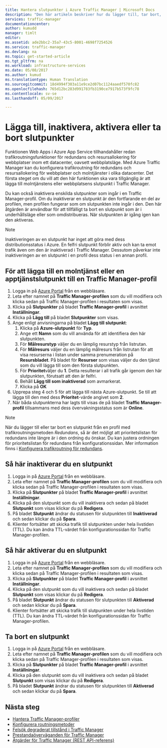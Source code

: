 ```yaml
---
title: Hantera slutpunkter i Azure Traffic Manager | Microsoft Docs
description: "Den här artikeln beskriver hur du lägger till, tar bort, aktiverar och inaktiverar slutpunkter från Azure Traffic Manager."
services: traffic-manager
documentationcenter: 
author: kumudd
manager: timlt
editor: 
ms.assetid: ade2bbc2-35a7-43c5-8001-4698f7254526
ms.service: traffic-manager
ms.devlang: na
ms.topic: get-started-article
ms.tgt_pltfrm: na
ms.workload: infrastructure-services
ms.date: 05/08/2017
ms.author: kumud
ms.translationtype: Human Translation
ms.sourcegitcommit: 18d4994f303a11e9ce2d07bc1124aaedf570fc82
ms.openlocfilehash: 765d12bc283d991783fb3190ce7917b573f9fc78
ms.contentlocale: sv-se
ms.lasthandoff: 05/09/2017

---
```


# <a name="add-disable-enable-or-delete-endpoints"></a>Lägga till, inaktivera, aktivera eller ta bort slutpunkter

Funktionen Web Apps i Azure App Service tillhandahåller redan trafikroutningsfunktioner för redundans och resursallokering för webbplatser inom ett datacenter, oavsett webbplatsläge. Med Azure Traffic Manager kan du konfigurera trafikroutning för redundans och resursallokering för webbplatser och molntjänster i olika datacenter. Det första steget om du vill att den här funktionen ska vara tillgänglig är att lägga till molntjänstens eller webbplatsens slutpunkt i Traffic Manager.

Du kan också inaktivera enskilda slutpunkter som ingår i en Traffic Manager-profil. Om du inaktiverar en slutpunkt är den fortfarande en del av profilen, men profilen fungerar som om slutpunkten inte ingår i den. Den här åtgärden är användbar för att tillfälligt ta bort en slutpunkt som är i underhållsläge eller som omdistribueras. När slutpunkten är igång igen kan den aktiveras.

> [!NOTE]
> Inaktiveringen av en slutpunkt har inget att göra med dess distributionsstatus i Azure. En felfri slutpunkt förblir aktiv och kan ta emot trafik även om den är inaktiverad i Traffic Manager. Dessutom påverkar inte inaktiveringen av en slutpunkt i en profil dess status i en annan profil.

## <a name="to-add-a-cloud-service-or-an-app-service-endpoint-to-a-traffic-manager-profile"></a>För att lägga till en molntjänst eller en apptjänstslutpunkt till en Traffic Manager-profil

1. Logga in på [Azure Portal](http://portal.azure.com) från en webbläsare.
2. Leta efter namnet på **Traffic Manager-profilen** som du vill modifiera och klicka sedan på Traffic Manager-profilen i resultaten som visas.
3. Klicka på **Slutpunkter** på bladet **Traffic Manager-profil** i avsnittet **Inställningar**.
4. Klicka på **Lägg till** på bladet **Slutpunkter** som visas.
5. Ange enligt anvisningarna på bladet **Lägg till slutpunkt**:
    1. Klicka på **Azure-slutpunkt** för **Typ**.
    2. Ange ett **Namn** som du vill använda för att identifiera den här slutpunkten.
    3. För **Målresurstyp** väljer du en lämplig resurstyp från listrutan.
    4. För **Målresurs** väljer du en lämplig målresurs från listrutan för att visa resurserna i listan under samma prenumeration på **Resursbladet**. På bladet för **Resurser** som visas väljer du den tjänst som du vill lägga till som den första slutpunkten.
    5. För **Prioritet**väljer du **1**. Detta resulterar i all trafik går igenom den här slutpunkten, förutsatt att den är felfri.
    6. Behåll **Lägg till som inaktiverad** som avmarkerat.
    7. Klicka på **OK**
6.  Upprepa steg 4 och 5 för att lägga till nästa Azure-slutpunkt. Se till att lägga till den med dess **Prioritet**-värde angivet som **2**.
7.  När båda slutpunkterna har lagts till visas de på bladet **Traffic Manager-profil** tillsammans med dess övervakningsstatus som är **Online**.

> [!NOTE]
> När du lägger till eller tar bort en slutpunkt från en profil med trafikroutningsmetoden *Redundans*, så är det möjligt att prioritetslistan för redundans inte längre är i den ordning du önskar. Du kan justera ordningen för prioritetslistan för redundans från konfigurationssidan. Mer information finns i [Konfigurera trafikroutning för redundans](traffic-manager-configure-failover-routing-method.md).

## <a name="to-disable-an-endpoint"></a>Så här inaktiverar du en slutpunkt

1. Logga in på [Azure Portal](http://portal.azure.com) från en webbläsare.
2. Leta efter namnet på **Traffic Manager-profilen** som du vill modifiera och klicka sedan på Traffic Manager-profilen i resultaten som visas.
3. Klicka på **Slutpunkter** på bladet **Traffic Manager-profil** i avsnittet **Inställningar**. 
4. Klicka på den slutpunkt som du vill inaktivera och sedan på bladet **Slutpunkt** som visas klickar du på **Redigera**.
5. På bladet **Slutpunkt** ändrar du statusen för slutpunkten till **Inaktiverad** och sedan klickar du på **Spara**.
6. Klienter fortsätter att skicka trafik till slutpunkten under hela livstiden (TTL). Du kan ändra TTL-värdet från konfigurationssidan för Traffic Manager-profilen.

## <a name="to-enable-an-endpoint"></a>Så här aktiverar du en slutpunkt

1. Logga in på [Azure Portal](http://portal.azure.com) från en webbläsare.
2. Leta efter namnet på **Traffic Manager-profilen** som du vill modifiera och klicka sedan på Traffic Manager-profilen i resultaten som visas.
3. Klicka på **Slutpunkter** på bladet **Traffic Manager-profil** i avsnittet **Inställningar**. 
4. Klicka på den slutpunkt som du vill inaktivera och sedan på bladet **Slutpunkt** som visas klickar du på **Redigera**.
5. På bladet **Slutpunkt** ändrar du statusen för slutpunkten till **Aktiverad** och sedan klickar du på **Spara**.
6. Klienter fortsätter att skicka trafik till slutpunkten under hela livstiden (TTL). Du kan ändra TTL-värdet från konfigurationssidan för Traffic Manager-profilen.

## <a name="to-delete-an-endpoint"></a>Ta bort en slutpunkt

1. Logga in på [Azure Portal](http://portal.azure.com) från en webbläsare.
2. Leta efter namnet på **Traffic Manager-profilen** som du vill modifiera och klicka sedan på Traffic Manager-profilen i resultaten som visas.
3. Klicka på **Slutpunkter** på bladet **Traffic Manager-profil** i avsnittet **Inställningar**. 
4. Klicka på den slutpunkt som du vill inaktivera och sedan på bladet **Slutpunkt** som visas klickar du på **Redigera**.
5. På bladet **Slutpunkt** ändrar du statusen för slutpunkten till **Aktiverad** och sedan klickar du på **Spara**.


## <a name="next-steps"></a>Nästa steg

* [Hantera Traffic Manager-profiler](traffic-manager-manage-profiles.md)
* [Konfigurera routningsmetoder](traffic-manager-configure-routing-method.md)
* [Felsök degraderat tillstånd i Traffic Manager](traffic-manager-troubleshooting-degraded.md)
* [Prestandaöverväganden för Traffic Manager](traffic-manager-performance-considerations.md)
* [Åtgärder för Traffic Manager (REST API-referens)](http://go.microsoft.com/fwlink/p/?LinkID=313584)


